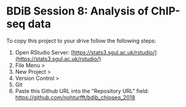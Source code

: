 # BDiB Session 8: Analysis of ChIP-seq data

To copy this project to your drive follow the following steps:  

1. Open RStudio Server: [https://stats3.sgul.ac.uk/rstudio/](https://stats3.sgul.ac.uk/rstudio/)  
2. File Menu >  
3. New Project >  
4. Version Control >  
5. Git  
6. Paste this Github URL into the "Repository URL" field: https://github.com/nohturfft/bdib_chipseq_2018  



